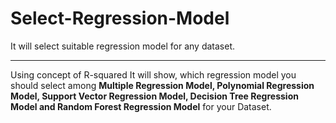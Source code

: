 # Select-Regression-Model
It will select suitable regression model for any dataset.

----
Using concept of R-squared It will show, which regression model you should select among **Multiple Regression Model, Polynomial Regression Model, Support Vector Regression Model, Decision Tree Regression Model and Random Forest Regression Model** for your Dataset.
